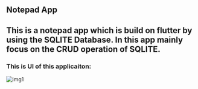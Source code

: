 ## Notepad App
## This is a notepad app which is build on flutter by using the SQLITE Database. In this app mainly focus on the CRUD operation of SQLITE.

### This is UI of this applicaiton:

![img1](https://github.com/shahriar00/Notepad-SQLITE/assets/70763173/a1acc3b9-7ffb-422f-b5c5-56d1edaf852d)
